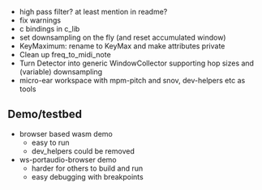 * high pass filter? at least mention in readme?
* fix warnings
* c bindings in c_lib
* set downsampling on the fly (and reset accumulated window)
* KeyMaximum: rename to KeyMax and make attributes private
* Clean up freq_to_midi_note
* Turn Detector into generic WindowCollector supporting hop sizes and (variable) downsampling
* micro-ear workspace with mpm-pitch and snov, dev-helpers etc as tools

## Demo/testbed

* browser based wasm demo
  * easy to run
  * dev_helpers could be removed
* ws-portaudio-browser demo
  * harder for others to build and run
  * easy debugging with breakpoints